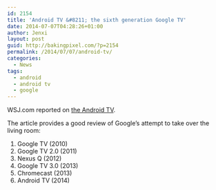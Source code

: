```yaml
---
id: 2154
title: 'Android TV &#8211; the sixth generation Google TV'
date: 2014-07-07T04:28:26+01:00
author: Jenxi
layout: post
guid: http://bakingpixel.com/?p=2154
permalink: /2014/07/07/android-tv/
categories:
  - News
tags:
  - android
  - android tv
  - google
---
```

WSJ.com reported on [the Android TV](http://blogs.wsj.com/personal-technology/2014/06/25/android-tv-google-aims-for-the-living-room-again/).

The article provides a good review of Google&#8217;s attempt to take over the living room:  
1. Google TV (2010)  
2. Google TV 2.0 (2011)  
3. Nexus Q (2012)  
4. Google TV 3.0 (2013)  
5. Chromecast (2013)  
6. Android TV (2014)